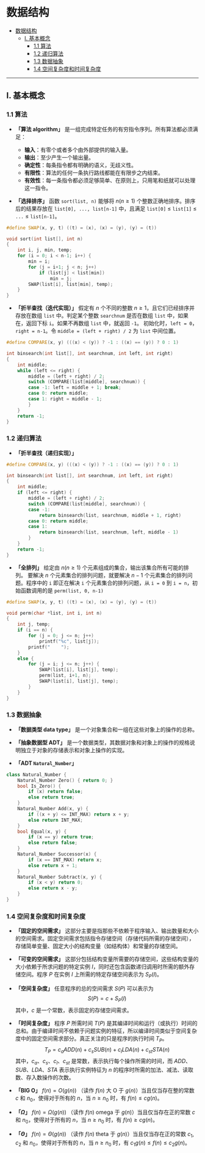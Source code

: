 <script type="text/javascript"
src="http://cdn.mathjax.org/mathjax/latest/MathJax.js?config=TeX-AMS-MML_HTMLorMML">
</script>


# 数据结构

- [数据结构](#%e6%95%b0%e6%8d%ae%e7%bb%93%e6%9e%84)
  - [I. 基本概念](#i-%e5%9f%ba%e6%9c%ac%e6%a6%82%e5%bf%b5)
    - [1.1 算法](#11-%e7%ae%97%e6%b3%95)
    - [1.2 递归算法](#12-%e9%80%92%e5%bd%92%e7%ae%97%e6%b3%95)
    - [1.3 数据抽象](#13-%e6%95%b0%e6%8d%ae%e6%8a%bd%e8%b1%a1)
    - [1.4 空间复杂度和时间复杂度](#14-%e7%a9%ba%e9%97%b4%e5%a4%8d%e6%9d%82%e5%ba%a6%e5%92%8c%e6%97%b6%e9%97%b4%e5%a4%8d%e6%9d%82%e5%ba%a6)

---

## I. 基本概念


### 1.1 算法

- **「算法 algorithm」** 是一组完成特定任务的有穷指令序列。所有算法都必须满足：

    - **输入**：有零个或者多个由外部提供的输入量。
    - **输出**：至少产生一个输出量。
    - **确定性**：每条指令都有明确的语义，无歧义性。
    - **有限性**：算法的任何一条执行路线都能在有限步之内结束。
    - **有效性**：每一条指令都必须足够简单、在原则上，只用笔和纸就可以处理这一指令。

- **「选择排序」** 函数 `sort(list, n)` 能够将 $n(n \geq 1)$ 个整数正确地排序。排序后的结果存放在 `list[0], ..., list[n-1]` 中，且满足 `list[0]` $\leq$ `list[1]` $\leq$ `...` $\leq$ `list[n-1]`。

```c++
#define SWAP(x, y, t) ((t) = (x), (x) = (y), (y) = (t))

void sort(int list[], int n)
{
    int i, j, min, temp;
    for (i = 0; i < n-1; i++) {
        min = i;
        for (j = i+1; j < n; j++)
            if (list[j] < list[min])
                min = j;
        SWAP(list[i], list[min], temp);
    }
}
```

- **「折半查找（迭代实现）」** 假定有 $n$ 个不同的整数 $n \geq 1$，且它们已经排序并存放在数组 `list` 中。判定某个整数 `searchnum` 是否在数组 `list` 中，如果在，返回下标 `i`。如果不再数组 `list` 中，就返回 `-1`。
  初始化时，`left = 0`，`right = n-1`。令 `middle = (left + right) / 2` 为 `list` 中间位置。

```c++
#define COMPARE(x, y) (((x) < (y)) ? -1 : ((x) == (y)) ? 0 : 1)

int binsearch(int list[], int searchnum, int left, int right)
{
    int middle;
    while (left <= right) {
        middle = (left + right) / 2;
        switch (COMPARE(list[middle], searchnum)) {
        case -1: left = middle + 1; break;
        case 0: return middle;
        case 1: right = middle - 1;
        }
    }
    return -1;
}
```


### 1.2 递归算法

- **「折半查找（递归实现）」** 

```c++
#define COMPARE(x, y) (((x) < (y)) ? -1 : ((x) == (y)) ? 0 : 1)

int binsearch(int list[], int searchnum, int left, int right)
{
    int middle;
    if (left <= right) {
        middle = (left + right) / 2;
        switch (COMPARE(list[middle], searchnum)) {
        case -1: 
            return binsearch(list, searchnum, middle + 1, right)
        case 0: return middle;
        case 1: 
            return binsearch(list, searchnum, left, middle - 1)
        }
    }
    return -1;
}
```

- **「全排列」** 给定由 $n(n \geq 1)$ 个元素组成的集合，输出该集合所有可能的排列。
  要解决 $n$ 个元素集合的排列问题，就要解决 $n - 1$ 个元素集合的排列问题。程序中的 `i` 即正在解决 `i` 个元素集合的排列问题，从 `i = 0` 到 `i = n`，初始函数调用的是 `perm(list, 0, n-1)`

```c++
#define SWAP(x, y, t) ((t) = (x), (x) = (y), (y) = (t))

void perm(char *list, int i, int n)
{
    int j, temp;
    if (i == n) {
        for (j = 0; j <= n; j++)
            printf("%c", list[j]);
        printf("    ");
    }
    else {
        for (j = i; j <= n; j++) {
            SWAP(list[i], list[j], temp);
            perm(list, i+1, n);
            SWAP(list[i], list[j], temp);
        }
    }
}
```


### 1.3 数据抽象

- **「数据类型 data type」** 是一个对象集合和一组在这些对象上的操作的总称。
- **「抽象数据型 ADT」** 是一个数据类型，其数据对象和对象上的操作的规格说明独立于对象的存储表示和对象上操作的实现。

- **「ADT `Natural_Number`」**
```c++
class Natural_Number {
    Natural_Number Zero() { return 0; }
    bool Is_Zero() {
        if (x) return false;
        else return true;
    }
    Natural_Number Add(x, y) {
        if ((x + y) <= INT_MAX) return x + y;
        else return INT_MAX;
    }
    bool Equal(x, y) {
        if (x == y) return true;
        else return false;
    }
    Natural_Number Successor(x) {
        if (x == INT_MAX) return x;
        else return x + 1;
    }
    Natural_Number Subtract(x, y) {
        if (x < y) return 0;
        else return x - y;
    }
}
```


### 1.4 空间复杂度和时间复杂度

- **「固定的空间需求」** 这部分主要是指那些不依赖于程序输入、输出数量和大小的空间需求。固定空间需求包括指令存储空间（存储代码所需的存储空间），存储简单变量、固定大小的结构变量（如结构体）和常量的存储空间。
  
- **「可变的空间需求」** 这部分包括结构变量所需要的存储空间，这些结构变量的大小依赖于所求问题的特定实例 $I$，同时还包含函数递归调用时所需的额外存储空间。程序 $P$ 在实例 $I$ 上所需的特定存储空间表示为 $S_P(I)$。
  
- **「空间复杂度」** 任意程序的总的空间需求 $S(P)$ 可以表示为 
  $$S(P) = c + S_P(I)$$ 
  其中，$c$ 是一个常数，表示固定的存储空间需求。
  
- **「时间复杂度」** 程序 $P$ 所需时间 $T(P)$ 是其编译时间和运行（或执行）时间的总和。由于编译时间不依赖于问题实例的特征，所以编译时间类似于空间复杂度中的固定空间需求部分。真正关注的只是程序的执行时间 $T_P$。
  $$T_P = c_aADD(n) + c_sSUB(n) + c_lLDA(n) + c_{st}STA(n)$$
  其中，$c_a、c_s、c_l、c_{st}$ 是常数，表示执行每个操作所需的时间，而 $ADD、SUB、LDA、STA$ 表示执行实例特征为 $n$ 的程序时所需的加法、减法、读取数、存入数操作的次数。

- **「BIG O」** $f(n) =  O(g(n))$ （读作 $f(n)$ 大 O 于 $g(n)$）当且仅当存在整的常数 $c$ 和 $n_0$，使得对于所有的 $n$，当 $n \geq n_0$ 时，有 $f(n) \leq cg(n)$。

- **「$\Omega$」** $f(n) = \Omega(g(n))$ （读作 $f(n)$ omega 于 $g(n)$）当且仅当存在正的常数 $c$ 和 $n_0$，使得对于所有的 $n$，当 $n \geq n_0$ 时，有 $f(n) \geq cg(n)$。

- **「$\Theta$」** $f(n) = \Theta(g(n))$ （读作 $f(n)$ theta 于 $g(n)$）当且仅当存在正的常数 $c_1, c_2$ 和 $n_0$，使得对于所有的 $n$，当 $n \geq n_0$ 时，有 $c_1g(n) \leq f(n) \leq c_2g(n)$。 


